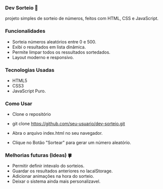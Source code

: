 ### Dev Sorteio 🎲
projeto simples de sorteio de números, feitos com HTML, CSS e JavaScript.

### Funcionalidades ###

- Sorteia números aleatórios entre 0 e 500.
- Exibi o  resultados em lista dinâmica.
- Permite limpar todos os ressultados sortedados.
- Layout moderno e responsivo.

### Tecnologias Usadas ###

- HTML5
- CSS3
- JavaScript Puro.

### Como Usar ###

- Clone o repositório
- git clone https://github.com/seu-usuario/dev-sorteio.git

- Abra o arquivo index.html no seu navegador.

- Clique no Botão "Sortear" para gerar um número aleatório.

### Melhorias futuras (Ideas) 🍀 ###
- Permitir definir intevalo do sorteios.
- Guardar os resultados anteriores no lacalStorage.
- Adicionar animações na hora do sorteio.
- Deixar o sistema ainda mais personalizavel.
